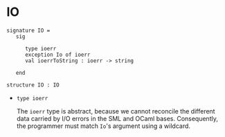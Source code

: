 # IO

    signature IO =
       sig

          type ioerr
          exception Io of ioerr
          val ioerrToString : ioerr -> string

       end
    
    structure IO : IO
    
- `type ioerr`

  The `ioerr` type is abstract, because we cannot reconcile the
  different data carried by I/O errors in the SML and OCaml bases.
  Consequently, the programmer must match `Io`'s argument using a
  wildcard.

